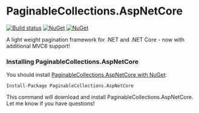 PaginableCollections.AspNetCore
====================

[![Build status](https://ci.appveyor.com/api/projects/status/5kmtotnkqi072vtj?svg=true)](https://ci.appveyor.com/project/neekgreen/paginablecollections.aspnetcore)
[![NuGet](https://img.shields.io/nuget/v/paginablecollections.aspnetcore.svg)](https://www.nuget.org/packages/paginablecollections.aspnetcore) 
[![NuGet](https://img.shields.io/nuget/dt/paginablecollections.aspnetcore.svg)](https://www.nuget.org/packages/paginablecollections.aspnetcore) 

A light weight pagination framework for .NET and .NET Core - now with additional MVC6 support!

### Installing PaginableCollections.AspNetCore

You should install [PaginableCollections.AspNetCore with NuGet](https://www.nuget.org/packages/paginablecollections.aspnetcore):

    Install-Package PaginableCollections.AspNetCore
    
This command will download and install PaginableCollections.AspNetCore. Let me know if you have questions!
